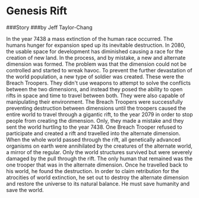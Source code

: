 Genesis Rift
============

###Story
###by Jeff Taylor-Chang

In the year 7438 a mass extinction of the human race occurred. The humans hunger for expansion sped up its inevitable
 destruction. In 2080, the usable space for development has diminished causing a race for the creation of new land. In the
 process, and by mistake, a new and alternate dimension was formed. The problem was that the dimension could not be controlled
 and started to wreak havoc. To prevent the further devastation of the world population, a new type of soldier was created.
 These were the Breach Troopers. They didn't use weapons to attempt to solve the conflicts between the two dimensions, and
 instead they posed the ability to open rifts in space and time to travel between both. They were also capable of manipulating
 their environment. The Breach Troopers were successfully preventing destruction between dimensions until the troopers caused
 the entire world to travel through a gigantic rift, to the year 2079 in order to stop people from creating the dimension.
 Only, they made a mistake and they sent the world hurtling to the year 7438. One Breach Trooper refused to participate and
 created a rift and travelled into the alternate dimension. When the whole world passed through the rift, all genetically
 advanced organisms on earth were annihilated by the creatures of the alternate world, a mirror of the regular. Only the
 world structures survived but were severely damaged by the pull through the rift. The only human that remained was the one
 trooper that was in the alternate dimension. Once he travelled back to his world, he found the destruction. In order to claim
 retribution for the atrocities of world extinction, he set out to destroy the alternate dimension and restore the universe to
 its natural balance. He must save humanity and save the world.